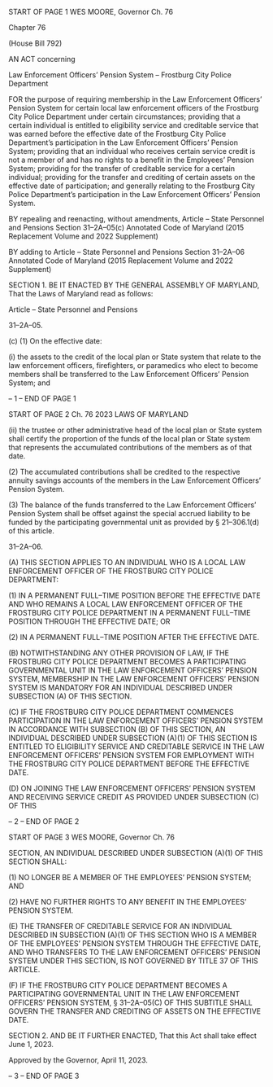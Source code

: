 START OF PAGE 1
WES MOORE, Governor Ch. 76

Chapter 76

(House Bill 792)

AN ACT concerning

Law Enforcement Officers’ Pension System – Frostburg City Police Department

FOR the purpose of requiring membership in the Law Enforcement Officers’ Pension
System for certain local law enforcement officers of the Frostburg City Police
Department under certain circumstances; providing that a certain individual is
entitled to eligibility service and creditable service that was earned before the
effective date of the Frostburg City Police Department’s participation in the Law
Enforcement Officers’ Pension System; providing that an individual who receives
certain service credit is not a member of and has no rights to a benefit in the
Employees’ Pension System; providing for the transfer of creditable service for a
certain individual; providing for the transfer and crediting of certain assets on the
effective date of participation; and generally relating to the Frostburg City Police
Department’s participation in the Law Enforcement Officers’ Pension System.

BY repealing and reenacting, without amendments,
Article – State Personnel and Pensions
Section 31–2A–05(c)
Annotated Code of Maryland
(2015 Replacement Volume and 2022 Supplement)

BY adding to
Article – State Personnel and Pensions
Section 31–2A–06
Annotated Code of Maryland
(2015 Replacement Volume and 2022 Supplement)

SECTION 1. BE IT ENACTED BY THE GENERAL ASSEMBLY OF MARYLAND,
That the Laws of Maryland read as follows:

Article – State Personnel and Pensions

31–2A–05.

(c) (1) On the effective date:

(i) the assets to the credit of the local plan or State system that
relate to the law enforcement officers, firefighters, or paramedics who elect to become
members shall be transferred to the Law Enforcement Officers’ Pension System; and

– 1 –
END OF PAGE 1

START OF PAGE 2
Ch. 76 2023 LAWS OF MARYLAND

(ii) the trustee or other administrative head of the local plan or State
system shall certify the proportion of the funds of the local plan or State system that
represents the accumulated contributions of the members as of that date.

(2) The accumulated contributions shall be credited to the respective
annuity savings accounts of the members in the Law Enforcement Officers’ Pension
System.

(3) The balance of the funds transferred to the Law Enforcement Officers’
Pension System shall be offset against the special accrued liability to be funded by the
participating governmental unit as provided by § 21–306.1(d) of this article.

31–2A–06.

(A) THIS SECTION APPLIES TO AN INDIVIDUAL WHO IS A LOCAL LAW
ENFORCEMENT OFFICER OF THE FROSTBURG CITY POLICE DEPARTMENT:

(1) IN A PERMANENT FULL–TIME POSITION BEFORE THE EFFECTIVE
DATE AND WHO REMAINS A LOCAL LAW ENFORCEMENT OFFICER OF THE
FROSTBURG CITY POLICE DEPARTMENT IN A PERMANENT FULL–TIME POSITION
THROUGH THE EFFECTIVE DATE; OR

(2) IN A PERMANENT FULL–TIME POSITION AFTER THE EFFECTIVE
DATE.

(B) NOTWITHSTANDING ANY OTHER PROVISION OF LAW, IF THE
FROSTBURG CITY POLICE DEPARTMENT BECOMES A PARTICIPATING
GOVERNMENTAL UNIT IN THE LAW ENFORCEMENT OFFICERS’ PENSION SYSTEM,
MEMBERSHIP IN THE LAW ENFORCEMENT OFFICERS’ PENSION SYSTEM IS
MANDATORY FOR AN INDIVIDUAL DESCRIBED UNDER SUBSECTION (A) OF THIS
SECTION.

(C) IF THE FROSTBURG CITY POLICE DEPARTMENT COMMENCES
PARTICIPATION IN THE LAW ENFORCEMENT OFFICERS’ PENSION SYSTEM IN
ACCORDANCE WITH SUBSECTION (B) OF THIS SECTION, AN INDIVIDUAL DESCRIBED
UNDER SUBSECTION (A)(1) OF THIS SECTION IS ENTITLED TO ELIGIBILITY SERVICE
AND CREDITABLE SERVICE IN THE LAW ENFORCEMENT OFFICERS’ PENSION
SYSTEM FOR EMPLOYMENT WITH THE FROSTBURG CITY POLICE DEPARTMENT
BEFORE THE EFFECTIVE DATE.

(D) ON JOINING THE LAW ENFORCEMENT OFFICERS’ PENSION SYSTEM
AND RECEIVING SERVICE CREDIT AS PROVIDED UNDER SUBSECTION (C) OF THIS

– 2 –
END OF PAGE 2

START OF PAGE 3
WES MOORE, Governor Ch. 76

SECTION, AN INDIVIDUAL DESCRIBED UNDER SUBSECTION (A)(1) OF THIS SECTION
SHALL:

(1) NO LONGER BE A MEMBER OF THE EMPLOYEES’ PENSION
SYSTEM; AND

(2) HAVE NO FURTHER RIGHTS TO ANY BENEFIT IN THE EMPLOYEES’
PENSION SYSTEM.

(E) THE TRANSFER OF CREDITABLE SERVICE FOR AN INDIVIDUAL
DESCRIBED IN SUBSECTION (A)(1) OF THIS SECTION WHO IS A MEMBER OF THE
EMPLOYEES’ PENSION SYSTEM THROUGH THE EFFECTIVE DATE, AND WHO
TRANSFERS TO THE LAW ENFORCEMENT OFFICERS’ PENSION SYSTEM UNDER THIS
SECTION, IS NOT GOVERNED BY TITLE 37 OF THIS ARTICLE.

(F) IF THE FROSTBURG CITY POLICE DEPARTMENT BECOMES A
PARTICIPATING GOVERNMENTAL UNIT IN THE LAW ENFORCEMENT OFFICERS’
PENSION SYSTEM, § 31–2A–05(C) OF THIS SUBTITLE SHALL GOVERN THE TRANSFER
AND CREDITING OF ASSETS ON THE EFFECTIVE DATE.

SECTION 2. AND BE IT FURTHER ENACTED, That this Act shall take effect June
1, 2023.

Approved by the Governor, April 11, 2023.

– 3 –
END OF PAGE 3
